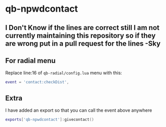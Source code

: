 # qb-npwdcontact
## I Don't Know if the lines are correct still I am not currently maintaining this repository so if they are wrong put in a pull request for the lines -Sky
## For radial menu
Replace line:16 of `qb-radial/config.lua` menu with this:

```lua
event = 'contact:checkDist',
```
## Extra
I have added an export so that you can call the event above anywhere
```lua
exports['qb-npwdcontact']:givecontact()
```
